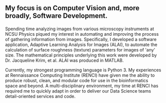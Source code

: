 ## <p> My focus is on Computer Vision and, more broadly, Software Development.  
Spending time analyzing images from various microscopy instruments
at NCSU Physics piqued my interest in automating and improving the
process of gathering information from images. Specifically, I
developed a software application, Adaptive Learning Analysis for Images (ALAI),
to automate the calculation of surface roughness (texture) parameters 
for images of 'any' size. The mathematical principles underlying this work 
were developed by Dr. Jacqueline Krim, et al. ALAI was produced in MATLAB. </p>

<p>Currently, my strongest programming language is Python 3. My experiences at 
Rennaissance Computing Institute (RENCI) have given me the ability to produce 
robust, clean, and modular code for use in the bioinformatics space and beyond. 
A multi-disciplinary environment, my time at RENCI has required me to
quickly adapt in order to deliver our Data Science teams detail-oriented
services and code.</p>